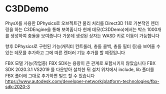 # C3DDemo
PhysX를 사용한 DPhysics로 오브젝트간 물리 처리를 Direct3D 11로 기본적인 렌더링을 하는 C3DEngine을 통해 보여줍니다
현재 데모(C3DDemo)에서는 박스 1000개를 생성하여 충돌을 보여줍니다
가운데 생성된 상자는 WASD 키로 이동이 가능합니다

향후 DPhysics로 구현된 기능(캐릭터 컨트롤러, 충돌 콜백, 충돌 필터 등)을 보여줄 수 있는 데모를 추가하고
그에 따른 렌더러 기능 추가를 할 예정입니다

FBX 모델 기능(작업중)
FBX SDK는 용량이 큰 관계로 포함시키지 않았습니다
FBX SDK 2020.3.1 VS2019 를 다운받아 설치한 뒤 설치 위치에서 include, lib 폴더를 FBX 폴더에 그대로 추가하면 빌드 할 수 있습니다
https://www.autodesk.com/developer-network/platform-technologies/fbx-sdk-2020-3
